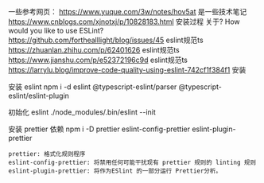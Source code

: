 一些参考网页：
    https://www.yuque.com/3w/notes/hov5at 是一些技术笔记
    https://www.cnblogs.com/xjnotxj/p/10828183.html 安装过程 关于? How would you like to use ESLint? 
    https://github.com/forthealllight/blog/issues/45 eslint规范ts
    https://zhuanlan.zhihu.com/p/62401626 eslint规范ts
    https://www.jianshu.com/p/e52372196c9d eslint规范ts
    https://larrylu.blog/improve-code-quality-using-eslint-742cf1f384f1 安装

安装 eslint
npm i -d eslint @typescript-eslint/parser @typescript-eslint/eslint-plugin

初始化 eslint
./node_modules/.bin/eslint --init  

安装 prettier 依赖
npm i -D prettier eslint-config-prettier eslint-plugin-prettier

```
prettier: 格式化规则程序
eslint-config-prettier: 将禁用任何可能干扰现有 prettier 规则的 linting 规则
eslint-plugin-prettier: 将作为ESlint 的一部分运行 Prettier分析。
```
